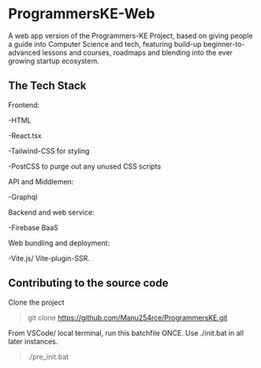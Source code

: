 # ProgrammersKE-Web

A web app version of the Programmers-KE Project, based on giving people a guide into Computer Science and tech, featuring build-up beginner-to-advanced lessons and courses, roadmaps and blending into the ever growing startup ecosystem. 

## The Tech Stack

Frontend: 

  -HTML

  -React.tsx

  -Tailwind-CSS for styling 

  -PostCSS to purge out any unused CSS scripts 

API and Middlemen: 

  -Graphql

Backend and web service: 

  -Firebase BaaS

Web bundling and deployment: 

  -Vite.js/ Vite-plugin-SSR. 


  ## Contributing to the source code

Clone the project

  >git clone https://github.com/Manu254rce/ProgrammersKE.git

From VSCode/ local terminal, run this batchfile ONCE. Use ./init.bat in all later instances.

  >./pre_init.bat
